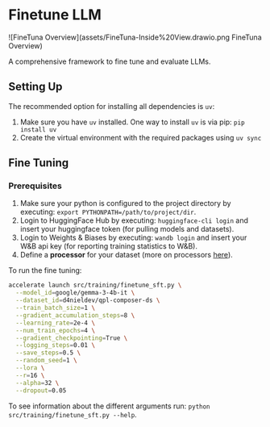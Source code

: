 # Finetune LLM

![FineTuna Overview](assets/FineTuna-Inside%20View.drawio.png FineTuna Overview)

A comprehensive framework to fine tune and evaluate LLMs.

## Setting Up

The recommended option for installing all dependencies is `uv`:

1. Make sure you have `uv` installed. One way to install `uv` is via pip: `pip install uv`
2. Create the virtual environment with the required packages using `uv sync`

## Fine Tuning

### Prerequisites

1. Make sure your python is configured to the project directory by executing: `export PYTHONPATH=/path/to/project/dir`.
2. Login to HuggingFace Hub by executing: `huggingface-cli login` and insert your huggingface token (for pulling models and datasets).
3. Login to Weights & Biases by executing: `wandb login` and insert your W&B api key (for reporting training statistics to W&B).
4. Define a **processor** for your dataset (more on processors [here](processors/README.md)).


To run the fine tuning:

```bash
accelerate launch src/training/finetune_sft.py \
  --model_id=google/gemma-3-4b-it \
  --dataset_id=d4nieldev/qpl-composer-ds \
  --train_batch_size=1 \
  --gradient_accumulation_steps=8 \
  --learning_rate=2e-4 \
  --num_train_epochs=4 \
  --gradient_checkpointing=True \
  --logging_steps=0.01 \
  --save_steps=0.5 \
  --random_seed=1 \
  --lora \
  --r=16 \
  --alpha=32 \
  --dropout=0.05
```

To see information about the different arguments run: `python src/training/finetune_sft.py --help`.
